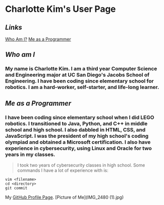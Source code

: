 # **Charlotte Kim's User Page**
## *Links*
[Who Am I?](#who-am-i)
[Me as a Programmer](#me-as-a-programmer)
## *Who am I*
### My name is Charlotte Kim. I am a third year Computer Science and Engineering major at UC San Diego's Jacobs School of Engineering. I have been coding since elementary school for robotics. I am a hard-worker, self-starter, and life-long learner.
## *Me as a Programmer*
### I have been coding since elementary school when I did LEGO robotics. I transitioned to Java, Python, and C++ in middle school and high school. I also dabbled in HTML, CSS, and JavaScript. I was the president of my high school's coding olympiad and obtained a Microsoft certification. I also have experience in cybersecurity, using Linux and Oracle for two years in my classes. 
> I took two years of cybersecurity classes in high school.
Some commands I have a lot of experience with is:
```
vim <filename>
cd <directory>
git commit
```
My [GitHub Profile Page](https://github.com/CharlotteKim123).
[Picture of Me](IMG_2480 (1).jpg)
